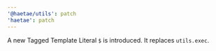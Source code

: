 ```yaml
---
'@haetae/utils': patch
'haetae': patch
---
```


A new Tagged Template Literal `$` is introduced. It replaces `utils.exec`.
